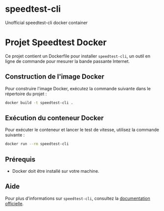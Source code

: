 # speedtest-cli
Unofficial speedtest-cli docker container

# Projet Speedtest Docker

Ce projet contient un Dockerfile pour installer `speedtest-cli`, un outil en ligne de commande pour mesurer la bande passante Internet.

## Construction de l'image Docker

Pour construire l'image Docker, exécutez la commande suivante dans le répertoire du projet :

```bash
docker build -t speedtest-cli .
```

## Exécution du conteneur Docker

Pour exécuter le conteneur et lancer le test de vitesse, utilisez la commande suivante :

```bash
docker run --rm speedtest-cli
```

## Prérequis

- Docker doit être installé sur votre machine. 

## Aide

Pour plus d'informations sur `speedtest-cli`, consultez la [documentation officielle](https://www.speedtest.net/apps/cli).